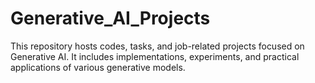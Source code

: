 # Generative_AI_Projects
This repository hosts codes, tasks, and job-related projects focused on Generative AI. It includes implementations, experiments, and practical applications of various generative models.
